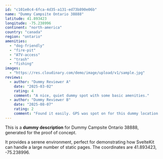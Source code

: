 ```yaml
---
id: "c101e0c4-6fca-4d35-a131-ed73b890e06b"
name: "Dummy Campsite Ontario 38888"
latitude: 41.893423
longitude: -75.238996
continent: "north-america"
country: "canada"
region: "ontario"
amenities:
  - "dog-friendly"
  - "fire-pit"
  - "ATV-access"
  - "trash"
  - "fishing"
images:
  - "https://res.cloudinary.com/demo/image/upload/v1/sample.jpg"
reviews:
  - author: "Dummy Reviewer A"
    date: "2025-03-02"
    rating: 4
    comment: "A nice, quiet dummy spot with some basic amenities."
  - author: "Dummy Reviewer B"
    date: "2025-08-07"
    rating: 2
    comment: "Found it easily. GPS was spot on for this dummy location."
---
```


This is a **dummy description** for Dummy Campsite Ontario 38888, generated for the proof of concept.

It provides a serene environment, perfect for demonstrating how SvelteKit can handle a large number of static pages. The coordinates are 41.893423, -75.238996.
